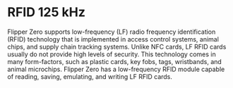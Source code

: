 # RFID 125 kHz 

Flipper Zero supports low-frequency (LF) radio frequency identification (RFID) technology that is implemented in access control systems, animal chips, and supply chain tracking systems. Unlike NFC cards, LF RFID cards usually do not provide high levels of security. This technology comes in many form-factors, such as plastic cards, key fobs, tags, wristbands, and animal microchips. Flipper Zero has a low-frequency RFID module capable of reading, saving, emulating, and writing LF RFID cards.
